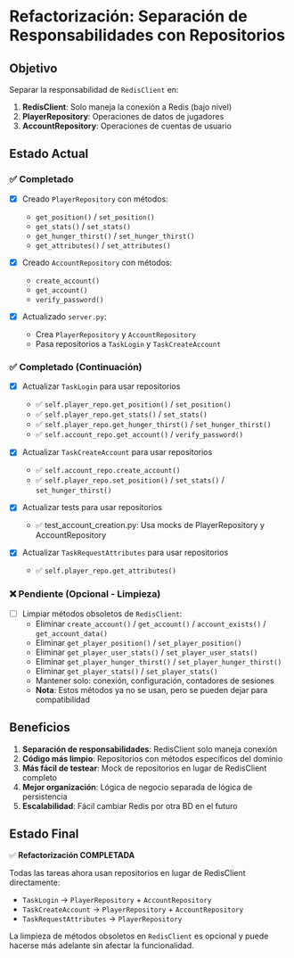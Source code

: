 # Refactorización: Separación de Responsabilidades con Repositorios

## Objetivo

Separar la responsabilidad de `RedisClient` en:
1. **RedisClient**: Solo maneja la conexión a Redis (bajo nivel)
2. **PlayerRepository**: Operaciones de datos de jugadores
3. **AccountRepository**: Operaciones de cuentas de usuario

## Estado Actual

### ✅ Completado

- [x] Creado `PlayerRepository` con métodos:
  - `get_position()` / `set_position()`
  - `get_stats()` / `set_stats()`
  - `get_hunger_thirst()` / `set_hunger_thirst()`
  - `get_attributes()` / `set_attributes()`

- [x] Creado `AccountRepository` con métodos:
  - `create_account()`
  - `get_account()`
  - `verify_password()`

- [x] Actualizado `server.py`:
  - Crea `PlayerRepository` y `AccountRepository`
  - Pasa repositorios a `TaskLogin` y `TaskCreateAccount`

### ✅ Completado (Continuación)

- [x] Actualizar `TaskLogin` para usar repositorios
  - ✅ `self.player_repo.get_position()` / `set_position()`
  - ✅ `self.player_repo.get_stats()` / `set_stats()`
  - ✅ `self.player_repo.get_hunger_thirst()` / `set_hunger_thirst()`
  - ✅ `self.account_repo.get_account()` / `verify_password()`

- [x] Actualizar `TaskCreateAccount` para usar repositorios
  - ✅ `self.account_repo.create_account()`
  - ✅ `self.player_repo.set_position()` / `set_stats()` / `set_hunger_thirst()`

- [x] Actualizar tests para usar repositorios
  - ✅ test_account_creation.py: Usa mocks de PlayerRepository y AccountRepository

- [x] Actualizar `TaskRequestAttributes` para usar repositorios
  - ✅ `self.player_repo.get_attributes()`

### ❌ Pendiente (Opcional - Limpieza)

- [ ] Limpiar métodos obsoletos de `RedisClient`:
  - Eliminar `create_account()` / `get_account()` / `account_exists()` / `get_account_data()`
  - Eliminar `get_player_position()` / `set_player_position()`
  - Eliminar `get_player_user_stats()` / `set_player_user_stats()`
  - Eliminar `get_player_hunger_thirst()` / `set_player_hunger_thirst()`
  - Eliminar `get_player_stats()` / `set_player_stats()`
  - Mantener solo: conexión, configuración, contadores de sesiones
  - **Nota**: Estos métodos ya no se usan, pero se pueden dejar para compatibilidad

## Beneficios

1. **Separación de responsabilidades**: RedisClient solo maneja conexión
2. **Código más limpio**: Repositorios con métodos específicos del dominio
3. **Más fácil de testear**: Mock de repositorios en lugar de RedisClient completo
4. **Mejor organización**: Lógica de negocio separada de lógica de persistencia
5. **Escalabilidad**: Fácil cambiar Redis por otra BD en el futuro

## Estado Final

✅ **Refactorización COMPLETADA**

Todas las tareas ahora usan repositorios en lugar de RedisClient directamente:
- `TaskLogin` → `PlayerRepository` + `AccountRepository`
- `TaskCreateAccount` → `PlayerRepository` + `AccountRepository`
- `TaskRequestAttributes` → `PlayerRepository`

La limpieza de métodos obsoletos en `RedisClient` es opcional y puede hacerse más adelante sin afectar la funcionalidad.
